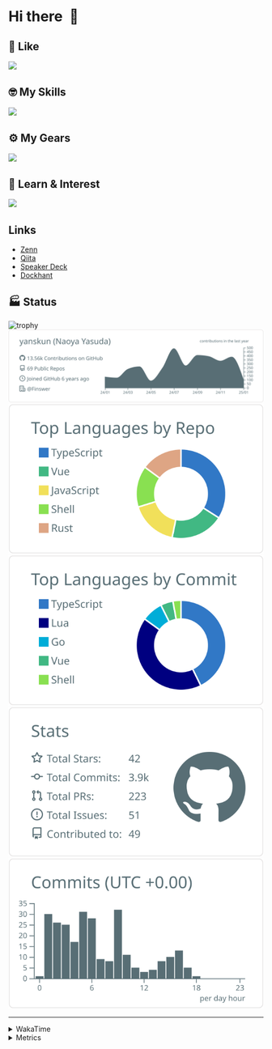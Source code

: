 # Hi there&nbsp; :wave:

## 💌 Like
<img src="https://go-skill-icons.vercel.app/api/icons?i=github" />

## 🤓 My Skills
<img src="https://go-skill-icons.vercel.app/api/icons?i=js,ts,vue,nuxtjs,react,nextjs,go,lua,git" />

## ⚙️ My Gears
<img src="https://go-skill-icons.vercel.app/api/icons?i=neovim,vscode,githubcopilot,alacritty,tmux" />

## 📖 Learn & Interest
<img src="https://go-skill-icons.vercel.app/api/icons?i=rust,deno,css,zig,playwright,githubactions,storybook,netlify,eslint" />

## Links
- [Zenn](https://zenn.dev/yanskun)
- [Qiita](https://qiita.com/yanskun)
- [Speaker Deck](https://speakerdeck.com/yanskun)
- [Dockhant](https://www.dockhunt.com/users/yanskun)

<!-- https://github.com/ryo-ma/github-profile-trophy -->

## 🏭 Status

<img src="https://github-profile-trophy.vercel.app/?username=yanskun&theme=onedark&row=1" alt="trophy">

<!-- https://github.com/vn7n24fzkq/github-profile-summary-cards -->
<picture>
  <source media="(prefers-color-scheme: dark)" srcset="https://raw.githubusercontent.com/yanskun/yanskun/master/profile-summary-card-output/nord_dark/0-profile-details.svg">
 <img src="https://raw.githubusercontent.com/yanskun/yanskun/master/profile-summary-card-output/default/0-profile-details.svg">
</picture>
<br>
<picture>
  <source media="(prefers-color-scheme: dark)" srcset="https://raw.githubusercontent.com/yanskun/yanskun/master/profile-summary-card-output/nord_dark/1-repos-per-language.svg">
 <img src="https://raw.githubusercontent.com/yanskun/yanskun/master/profile-summary-card-output/default/1-repos-per-language.svg">
</picture>
<picture>
  <source media="(prefers-color-scheme: dark)" srcset="https://raw.githubusercontent.com/yanskun/yanskun/master/profile-summary-card-output/nord_dark/2-most-commit-language.svg">
 <img src="https://raw.githubusercontent.com/yanskun/yanskun/master/profile-summary-card-output/default/2-most-commit-language.svg">
</picture>
<br>
<picture>
  <source media="(prefers-color-scheme: dark)" srcset="https://raw.githubusercontent.com/yanskun/yanskun/master/profile-summary-card-output/nord_dark/3-stats.svg">
 <img src="https://raw.githubusercontent.com/yanskun/yanskun/master/profile-summary-card-output/default/3-stats.svg">
</picture>
<picture>
  <source media="(prefers-color-scheme: dark)" srcset="https://raw.githubusercontent.com/yanskun/yanskun/master/profile-summary-card-output/nord_dark/4-productive-time.svg">
 <img src="https://raw.githubusercontent.com/yanskun/yanskun/master/profile-summary-card-output/default/4-productive-time.svg">
</picture>

---

<details>
  <summary>WakaTime</summary>
<!--START_SECTION:waka-->
![Code Time](http://img.shields.io/badge/Code%20Time-1%2C711%20hrs%2046%20mins-blue)

**🐱 My GitHub Data** 

> 📦 144.5 kB Used in GitHub's Storage 
 > 
> 💼 Opted to Hire
 > 
> 📜 128 Public Repositories 
 > 
> 🔑 4 Private Repositories 
 > 
**I'm an Early 🐤** 

```text
🌞 Morning                7847 commits        ████░░░░░░░░░░░░░░░░░░░░░   14.65 % 
🌆 Daytime                29643 commits       ██████████████░░░░░░░░░░░   55.33 % 
🌃 Evening                12487 commits       ██████░░░░░░░░░░░░░░░░░░░   23.31 % 
🌙 Night                  3598 commits        ██░░░░░░░░░░░░░░░░░░░░░░░   06.72 % 
```
📅 **I'm Most Productive on Tuesday** 

```text
Monday                   7848 commits        ████░░░░░░░░░░░░░░░░░░░░░   14.65 % 
Tuesday                  11242 commits       █████░░░░░░░░░░░░░░░░░░░░   20.98 % 
Wednesday                10493 commits       █████░░░░░░░░░░░░░░░░░░░░   19.59 % 
Thursday                 10306 commits       █████░░░░░░░░░░░░░░░░░░░░   19.24 % 
Friday                   8461 commits        ████░░░░░░░░░░░░░░░░░░░░░   15.79 % 
Saturday                 2150 commits        █░░░░░░░░░░░░░░░░░░░░░░░░   04.01 % 
Sunday                   3075 commits        █░░░░░░░░░░░░░░░░░░░░░░░░   05.74 % 
```


📊 **This Week I Spent My Time On** 

```text
🕑︎ Time Zone: Asia/Tokyo

💬 Programming Languages: 
TypeScript               16 hrs 13 mins      ███████████████████░░░░░░   75.62 % 
Bash                     1 hr 25 mins        ██░░░░░░░░░░░░░░░░░░░░░░░   06.66 % 
Other                    59 mins             █░░░░░░░░░░░░░░░░░░░░░░░░   04.58 % 
JSON                     30 mins             █░░░░░░░░░░░░░░░░░░░░░░░░   02.36 % 
JavaScript               27 mins             █░░░░░░░░░░░░░░░░░░░░░░░░   02.12 % 

🔥 Editors: 
Neovim                   21 hrs 27 mins      █████████████████████████   100.00 % 

💻 Operating System: 
Mac                      21 hrs 27 mins      █████████████████████████   100.00 % 
```


 Last Updated on 14/01/2025 06:27:11 UTC
<!--END_SECTION:waka-->
</details>

<details>
  <summary>Metrics</summary>
  <img src="https://github.com/yanskun/yanskun/blob/main/github-metrics.svg" alt="Metrics">
</details>
